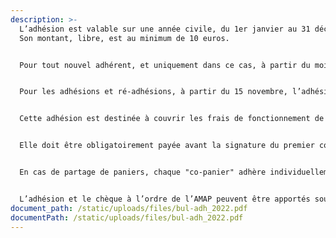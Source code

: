 ```yaml
---
description: >-
  L’adhésion est valable sur une année civile, du 1er janvier au 31 décembre.
  Son montant, libre, est au minimum de 10 euros.


  Pour tout nouvel adhérent, et uniquement dans ce cas, à partir du mois de septembre de l’année en cours (début des contrats pommes), le montant de l’adhésion est fixé à 5€.


  Pour les adhésions et ré-adhésions, à partir du 15 novembre, l’adhésion de 10€ court pour l’année civile suivante.


  Cette adhésion est destinée à couvrir les frais de fonctionnement de l’association.


  Elle doit être obligatoirement payée avant la signature du premier contrat et en début d’année civile pour les producteurs.


  En cas de partage de paniers, chaque "co-panier" adhère individuellement à l’association.


  L’adhésion et le chèque à l’ordre de l’AMAP peuvent être apportés sous le préau ou envoyés à la trésorière dont les coordonnées paraissent en bas du bulletin.
document_path: /static/uploads/files/bul-adh_2022.pdf
documentPath: /static/uploads/files/bul-adh_2022.pdf
---
```

